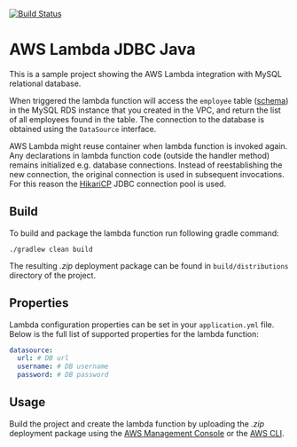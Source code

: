[![Build Status](https://travis-ci.org/sixhours-team/aws-lambda-jdbc-java.svg?branch=master)](https://travis-ci.org/sixhours-team/aws-lambda-jdbc-java)

# AWS Lambda JDBC Java

This is a sample project showing the AWS Lambda integration with MySQL relational database.

When triggered the lambda function will access the `employee` table ([schema](src/test/resources/db/schema.sql)) in the MySQL RDS instance 
that you created in the VPC, and return the list of all employees found in the table. The connection to the database is 
obtained using the `DataSource` interface. 

AWS Lambda might reuse container when lambda function is invoked again. Any declarations in lambda function code (outside 
the handler method) remains initialized e.g. database connections. Instead of reestablishing the new connection, the 
original connection is used in subsequent invocations. For this reason the [HikariCP](https://github.com/brettwooldridge/HikariCP) JDBC connection pool is used.

## Build

To build and package the lambda function run following gradle command:

    ./gradlew clean build

The resulting *.zip* deployment package can be found in `build/distributions` directory of the project.

## Properties

Lambda configuration properties can be set in your `application.yml` file. Below is the full list of supported properties 
for the lambda function:

```yaml
datasource:
  url: # DB url
  username: # DB username
  password: # DB password
```

## Usage

Build the project and create the lambda function by uploading the *.zip* deployment package using the [AWS Management Console](https://aws.amazon.com/console/)
or the [AWS CLI](https://aws.amazon.com/cli/).

